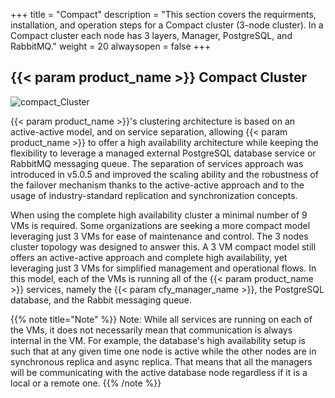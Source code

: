 +++
title = "Compact"
description = "This section covers the requirments, installation, and operation steps for a Compact cluster (3-node cluster). In a Compact cluster each node has 3 layers, Manager, PostgreSQL, and RabbitMQ."
weight = 20
alwaysopen = false
+++

## {{< param product_name >}} Compact Cluster

![compact_Cluster]( /images/cluster/three_nodes_cluster.png )

{{< param product_name >}}'s clustering architecture is based on an active-active model, and on service separation,
allowing {{< param product_name >}} to offer a high availability architecture while keeping the flexibility to leverage
a managed external PostgreSQL database service or RabbitMQ messaging queue.
The separation of services approach was introduced in v5.0.5 and improved the scaling ability and
the robustness of the failover mechanism thanks to the active-active approach and to the usage of
industry-standard replication and synchronization concepts.    

When using the complete high availability cluster a minimal number of 9 VMs is required.
Some organizations are seeking a more compact model leveraging just 3 VMs for ease of maintenance and control.
The 3 nodes cluster topology was designed to answer this. A 3 VM compact model still offers an active-active
approach and complete high availability, yet leveraging just 3 VMs for simplified management and operational flows.
In this model, each of the VMs is running all of the {{< param product_name >}} services, namely the {{< param cfy_manager_name >}},
the PostgreSQL database, and the Rabbit messaging queue.  

{{% note title="Note" %}}
Note: While all services are running on each of the VMs, it does not necessarily mean that communication
is always internal in the VM. For example, the database's high availability setup is such that at any given
time one node is active while the other nodes are in synchronous replica and async replica.
That means that all the managers will be communicating with the active database node regardless if it is a local or a remote one.
{{% /note %}}